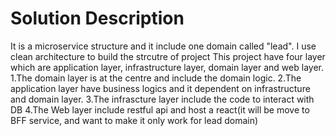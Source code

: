 
# Solution Description
It is a microservice structure and it include one domain called "lead".
I use clean architecture to build the strcutre of project
This project have four layer which are application layer, infrastructure layer, domain layer and web layer. 
1.The domain layer is at the centre and include the domain logic.
2.The application layer have business logics and it dependent on infrastructure and domain layer.
3.The infrascture layer include the code to interact with DB
4.The Web layer include restful api and host a react(it will be move to BFF service, and want to make it only work for lead domain) 
